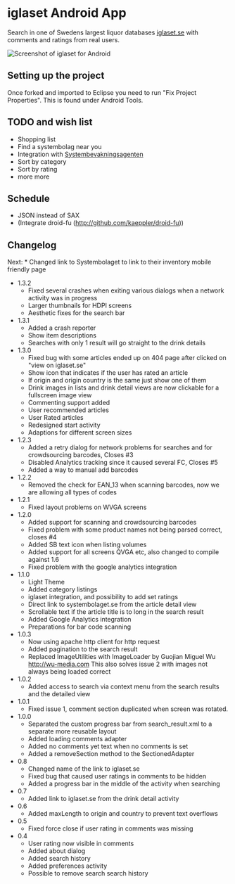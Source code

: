 iglaset Android App
===================

Search in one of Swedens largest liquor databases [iglaset.se](http://iglaset.se) 
with comments and ratings from real users.

![Screenshot of iglaset for Android](http://farm3.static.flickr.com/2711/4477147518_a9ca59a30c_o.png "iglaset for Android")

Setting up the project
----------------------

Once forked and imported to Eclipse you need to run "Fix Project Properties".
This is found under Android Tools. 

TODO and wish list
------------------

* Shopping list
* Find a systembolag near you
* Integration with [Systembevakningsagenten](http://agent.nocrew.org/)
* Sort by category
* Sort by rating
* more more

Schedule
--------
* JSON instead of SAX
* (Integrate droid-fu (http://github.com/kaeppler/droid-fu))

Changelog
---------
Next:
    * Changed link to Systembolaget to link to their inventory mobile friendly page    
* 1.3.2
    * Fixed several crashes when exiting various dialogs when a network activity was in progress
    * Larger thumbnails for HDPI screens
    * Aesthetic fixes for the search bar
* 1.3.1
    * Added a crash reporter
    * Show item descriptions
    * Searches with only 1 result will go straight to the drink details
* 1.3.0
    * Fixed bug with some articles ended up on 404 page after clicked on "view
      on iglaset.se"
    * Show icon that indicates if the user has rated an article
    * If origin and origin country is the same just show one of them 
    * Drink images in lists and drink detail views are now clickable for a
      fullscreen image view
    * Commenting support added
    * User recommended articles
    * User Rated articles
    * Redesigned start activity
    * Adaptions for different screen sizes
* 1.2.3
    * Added a retry dialog for network problems for searches and for crowdsourcing
      barcodes, Closes #3
    * Disabled Analytics tracking since it caused several FC, Closes #5
    * Added a way to manual add barcodes 
* 1.2.2
    * Removed the check for EAN_13 when scanning barcodes, now we are allowing
      all types of codes
* 1.2.1
    * Fixed layout problems on WVGA screens
* 1.2.0
    * Added support for scanning and crowdsourcing barcodes
    * Fixed problem with some product names not being parsed correct, closes #4
    * Added SB text icon when listing volumes
    * Added support for all screens QVGA etc, also changed to compile against 1.6 
    * Fixed problem with the google analytics integration
* 1.1.0
    * Light Theme
    * Added category listings
    * iglaset integration, and possibility to add set ratings
    * Direct link to systembolaget.se from the article detail view
    * Scrollable text if the article title is to long in the search result 
    * Added Google Analytics integration
    * Preparations for bar code scanning
* 1.0.3
    * Now using apache http client for http request
    * Added pagination to the search result
    * Replaced ImageUtilities with ImageLoader by Guojian Miguel Wu <http://wu-media.com>
      This also solves issue 2 with images not always being loaded correct  
* 1.0.2
    * Added access to search via context menu from the search results and the
      detailed view
* 1.0.1
    * Fixed issue 1, comment section duplicated when screen was rotated.
* 1.0.0
    * Separated the custom progress bar from search_result.xml to a separate
      more reusable layout
    * Added loading comments adapter
    * Added no comments yet text when no comments is set
    * Added a removeSection method to the SectionedAdapter
* 0.8
    * Changed name of the link to iglaset.se
    * Fixed bug that caused user ratings in comments to be hidden
    * Added a progress bar in the middle of the activity when searching
* 0.7
    * Added link to iglaset.se from the drink detail activity
* 0.6
    * Added maxLength to origin and country to prevent text overflows
* 0.5
    * Fixed force close if user rating in comments was missing
* 0.4
    * User rating now visible in comments
    * Added about dialog
    * Added search history
    * Added preferences activity
    * Possible to remove search search history
